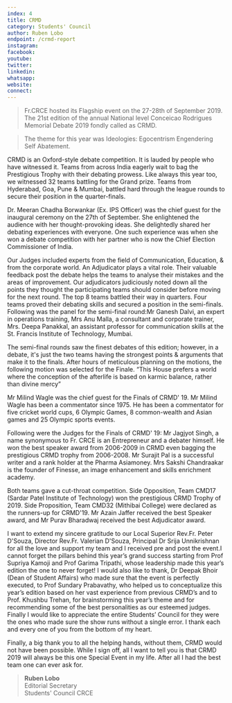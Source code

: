 ```yaml
---
index: 4
title: CRMD 
category: Students' Council
author: Ruben Lobo
endpoint: /crmd-report
instagram:
facebook:
youtube:
twitter:
linkedin:
whatsapp:
website:
connect:
---
```


> Fr.CRCE hosted its Flagship event on the 27-28th of September 2019. The 21st edition of the annual National level Conceicao Rodrigues Memorial Debate 2019 fondly called as CRMD.

> The theme for this year was
> Ideologies: Egocentrism Engendering Self Abatement.

CRMD is an Oxford-style debate competition. It is lauded by people who have witnessed it. Teams from across India eagerly wait to bag the Prestigious Trophy with their debating prowess. Like always this year too, we witnessed 32 teams battling for the Grand prize. Teams from Hyderabad, Goa, Pune & Mumbai, battled hard through the league rounds to secure their position in the quarter-finals.

Dr. Meeran Chadha Borwankar (Ex. IPS Officer) was the chief guest for the inaugural ceremony on the 27th of September. She enlightened the audience with her thought-provoking ideas. She delightedly shared her debating experiences with everyone. One such experience was when she won a debate competition with her partner who is now the Chief Election Commissioner of India.

Our Judges included experts from the field of Communication, Education, & from the corporate world. An Adjudicator plays a vital role. Their valuable feedback post the debate helps the teams to analyse their mistakes and the areas of improvement. Our adjudicators judiciously noted down all the points they thought the participating teams should consider before moving for the next round. The top 8 teams battled their way in quarters. Four teams proved their debating skills and secured a position in the semi-finals. Following was the panel for the semi-final round:Mr Ganesh Dalvi, an expert in operations training, Mrs Anu Malla, a consultant and corporate trainer, Mrs. Deepa Panakkal, an assistant professor for communication skills at the St. Francis Institute of Technology, Mumbai.

The semi-final rounds saw the finest debates of this edition; however, in a debate, it's just the two teams having the strongest points & arguments that make it to the finals. After hours of meticulous planning on the motions, the following motion was selected for the Finale. “This House prefers a world where the conception of the afterlife is based on karmic balance, rather than divine mercy”

Mr Milind Wagle was the chief guest for the Finals of CRMD' 19. Mr Milind Wagle has been a commentator since 1975. He has been a commentator for five cricket world cups, 6 Olympic Games, 8 common-wealth and Asian games and 25 Olympic sports events.

Following were the Judges for the Finals of CRMD' 19:
Mr Jagjyot Singh, a name synonymous to Fr. CRCE is an Entrepreneur and a debater himself. He won the best speaker award from 2006-2009 in CRMD even bagging the prestigious CRMD trophy from 2006-2008. Mr Surajit Pal is a successful writer and a rank holder at the Pharma Asiamoney. Mrs Sakshi Chandraakar is the founder of Finesse, an image enhancement and skills enrichment academy.

Both teams gave a cut-throat competition. Side Opposition, Team CMD17 (Sardar Patel Institute of Technology) won the prestigious CRMD Trophy of 2019. Side Proposition, Team CMD32 (Mithibai College) were declared as the runners-up for CRMD'19. Mr Azain Jaffer received the best Speaker award, and Mr Purav Bharadwaj received the best Adjudicator award.

I want to extend my sincere gratitude to our Local Superior Rev.Fr. Peter D'Souza, Director Rev.Fr. Valerian D'Souza, Principal Dr Srija Unnikrishnan for all the love and support my team and I received pre and post the event.I cannot forget the pillars behind this year’s grand success starting from Prof Supriya Kamoji and Prof Garima Tripathi, whose leadership made this year’s edition the one to never forget! I would also like to thank, Dr Deepak Bhoir (Dean of Student Affairs) who made sure that the event is perfectly executed, to Prof Sundary Prabavathy, who helped us to conceptualize this year’s edition based on her vast experience from previous CRMD’s and to Prof. Khushbu Trehan, for brainstorming this year’s theme and for recommending some of the best personalities as our esteemed judges. Finally I would like to appreciate the entire Students’ Council for they were the ones who made sure the show runs without a single error. I thank each and every one of you from the bottom of my heart.

Finally, a big thank you to all the helping hands, without them, CRMD would not have been possible. While I sign off, all I want to tell you is that CRMD 2019 will always be this one Special Event in my life. After all I had the best team one can ever ask for.

> **Ruben Lobo**<br>
> Editorial Secretary<br>
> Students' Council CRCE<br>
